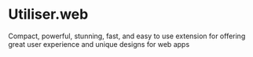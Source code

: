 # Utiliser.web
Compact, powerful, stunning, fast, and easy to use extension for offering great user experience and unique designs for web apps

